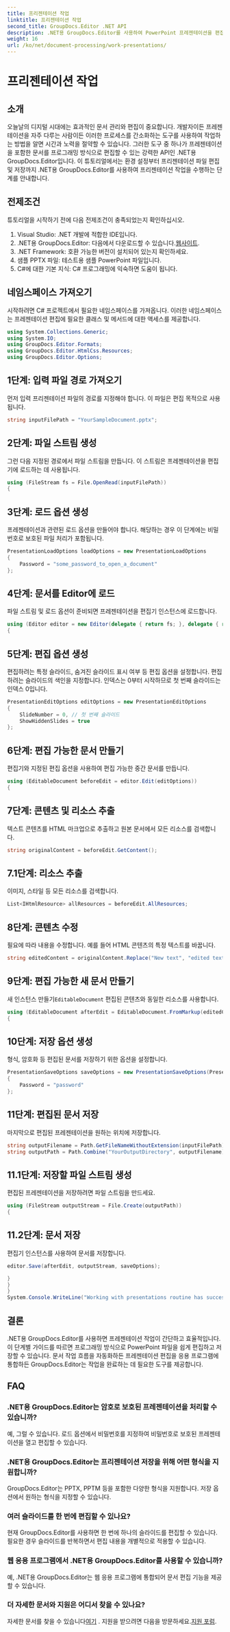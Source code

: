 ```yaml
---
title: 프리젠테이션 작업
linktitle: 프리젠테이션 작업
second_title: GroupDocs.Editor .NET API
description: .NET용 GroupDocs.Editor를 사용하여 PowerPoint 프레젠테이션을 편집하는 방법을 알아보세요. 문서 편집 프로세스를 간소화하려면 이 단계별 가이드를 따르세요.
weight: 16
url: /ko/net/document-processing/work-presentations/
---
```


# 프리젠테이션 작업

## 소개
오늘날의 디지털 시대에는 효과적인 문서 관리와 편집이 중요합니다. 개발자이든 프레젠테이션을 자주 다루는 사람이든 이러한 프로세스를 간소화하는 도구를 사용하여 작업하는 방법을 알면 시간과 노력을 절약할 수 있습니다. 그러한 도구 중 하나가 프레젠테이션을 포함한 문서를 프로그래밍 방식으로 편집할 수 있는 강력한 API인 .NET용 GroupDocs.Editor입니다. 이 튜토리얼에서는 환경 설정부터 프리젠테이션 파일 편집 및 저장까지 .NET용 GroupDocs.Editor를 사용하여 프리젠테이션 작업을 수행하는 단계를 안내합니다.
## 전제조건
튜토리얼을 시작하기 전에 다음 전제조건이 충족되었는지 확인하십시오.
1. Visual Studio: .NET 개발에 적합한 IDE입니다.
2.  .NET용 GroupDocs.Editor: 다음에서 다운로드할 수 있습니다.[웹사이트](https://releases.groupdocs.com/editor/net/).
3. .NET Framework: 호환 가능한 버전이 설치되어 있는지 확인하세요.
4. 샘플 PPTX 파일: 테스트용 샘플 PowerPoint 파일입니다.
5. C#에 대한 기본 지식: C# 프로그래밍에 익숙하면 도움이 됩니다.
## 네임스페이스 가져오기
시작하려면 C# 프로젝트에서 필요한 네임스페이스를 가져옵니다. 이러한 네임스페이스는 프레젠테이션 편집에 필요한 클래스 및 메서드에 대한 액세스를 제공합니다.
```csharp
using System.Collections.Generic;
using System.IO;
using GroupDocs.Editor.Formats;
using GroupDocs.Editor.HtmlCss.Resources;
using GroupDocs.Editor.Options;
```
## 1단계: 입력 파일 경로 가져오기
먼저 입력 프리젠테이션 파일의 경로를 지정해야 합니다. 이 파일은 편집 목적으로 사용됩니다.
```csharp
string inputFilePath = "YourSampleDocument.pptx";
```
## 2단계: 파일 스트림 생성
그런 다음 지정된 경로에서 파일 스트림을 만듭니다. 이 스트림은 프레젠테이션을 편집기에 로드하는 데 사용됩니다.
```csharp
using (FileStream fs = File.OpenRead(inputFilePath))
{
```
## 3단계: 로드 옵션 생성
프레젠테이션과 관련된 로드 옵션을 만들어야 합니다. 해당하는 경우 이 단계에는 비밀번호로 보호된 파일 처리가 포함됩니다.

```csharp
PresentationLoadOptions loadOptions = new PresentationLoadOptions
{
    Password = "some_password_to_open_a_document"
};
```
## 4단계: 문서를 Editor에 로드
파일 스트림 및 로드 옵션이 준비되면 프레젠테이션을 편집기 인스턴스에 로드합니다.
```csharp
using (Editor editor = new Editor(delegate { return fs; }, delegate { return loadOptions; }))
{
```
## 5단계: 편집 옵션 생성
편집하려는 특정 슬라이드, 숨겨진 슬라이드 표시 여부 등 편집 옵션을 설정합니다.
편집하려는 슬라이드의 색인을 지정합니다. 인덱스는 0부터 시작하므로 첫 번째 슬라이드는 인덱스 0입니다.
```csharp
PresentationEditOptions editOptions = new PresentationEditOptions
{
    SlideNumber = 0, // 첫 번째 슬라이드
    ShowHiddenSlides = true
};
```
## 6단계: 편집 가능한 문서 만들기
편집기와 지정된 편집 옵션을 사용하여 편집 가능한 중간 문서를 만듭니다.
```csharp
using (EditableDocument beforeEdit = editor.Edit(editOptions))
{
```
## 7단계: 콘텐츠 및 리소스 추출
텍스트 콘텐츠를 HTML 마크업으로 추출하고 원본 문서에서 모든 리소스를 검색합니다.
```csharp
string originalContent = beforeEdit.GetContent();
```
## 7.1단계: 리소스 추출
이미지, 스타일 등 모든 리소스를 검색합니다.
```csharp
List<IHtmlResource> allResources = beforeEdit.AllResources;
```
## 8단계: 콘텐츠 수정
필요에 따라 내용을 수정합니다. 예를 들어 HTML 콘텐츠의 특정 텍스트를 바꿉니다.
```csharp
string editedContent = originalContent.Replace("New text", "edited text");
```
## 9단계: 편집 가능한 새 문서 만들기
 새 인스턴스 만들기`EditableDocument` 편집된 콘텐츠와 동일한 리소스를 사용합니다.
```csharp
using (EditableDocument afterEdit = EditableDocument.FromMarkup(editedContent, allResources))
{
```
## 10단계: 저장 옵션 생성
형식, 암호화 등 편집된 문서를 저장하기 위한 옵션을 설정합니다.
```csharp
PresentationSaveOptions saveOptions = new PresentationSaveOptions(PresentationFormats.Pptm)
{
    Password = "password"
};
```
## 11단계: 편집된 문서 저장
마지막으로 편집된 프레젠테이션을 원하는 위치에 저장합니다.

```csharp
string outputFilename = Path.GetFileNameWithoutExtension(inputFilePath) + "." + saveOptions.OutputFormat.Extension;
string outputPath = Path.Combine("YourOutputDirectory", outputFilename);
```
## 11.1단계: 저장할 파일 스트림 생성
편집된 프레젠테이션을 저장하려면 파일 스트림을 만드세요.
```csharp
using (FileStream outputStream = File.Create(outputPath))
{
```
## 11.2단계: 문서 저장
편집기 인스턴스를 사용하여 문서를 저장합니다.
```csharp
editor.Save(afterEdit, outputStream, saveOptions);
```
```csharp
}
}
}
System.Console.WriteLine("Working with presentations routine has successfully finished");
```
## 결론
.NET용 GroupDocs.Editor를 사용하면 프레젠테이션 작업이 간단하고 효율적입니다. 이 단계별 가이드를 따르면 프로그래밍 방식으로 PowerPoint 파일을 쉽게 편집하고 저장할 수 있습니다. 문서 작업 흐름을 자동화하든 프레젠테이션 편집을 응용 프로그램에 통합하든 GroupDocs.Editor는 작업을 완료하는 데 필요한 도구를 제공합니다.
## FAQ
### .NET용 GroupDocs.Editor는 암호로 보호된 프레젠테이션을 처리할 수 있습니까?
예, 그럴 수 있습니다. 로드 옵션에서 비밀번호를 지정하여 비밀번호로 보호된 프레젠테이션을 열고 편집할 수 있습니다.
### .NET용 GroupDocs.Editor는 프리젠테이션 저장을 위해 어떤 형식을 지원합니까?
GroupDocs.Editor는 PPTX, PPTM 등을 포함한 다양한 형식을 지원합니다. 저장 옵션에서 원하는 형식을 지정할 수 있습니다.
### 여러 슬라이드를 한 번에 편집할 수 있나요?
현재 GroupDocs.Editor를 사용하면 한 번에 하나의 슬라이드를 편집할 수 있습니다. 필요한 경우 슬라이드를 반복하면서 편집 내용을 개별적으로 적용할 수 있습니다.
### 웹 응용 프로그램에서 .NET용 GroupDocs.Editor를 사용할 수 있습니까?
예, .NET용 GroupDocs.Editor는 웹 응용 프로그램에 통합되어 문서 편집 기능을 제공할 수 있습니다.
### 더 자세한 문서와 지원은 어디서 찾을 수 있나요?
 자세한 문서를 찾을 수 있습니다[여기](https://tutorials.groupdocs.com/editor/net/) . 지원을 받으려면 다음을 방문하세요.[지원 포럼](https://forum.groupdocs.com/c/editor/20).